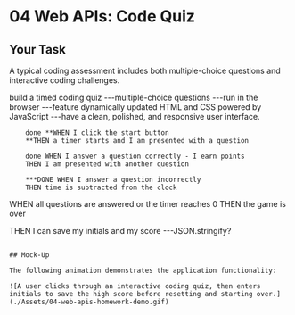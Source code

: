 # 04 Web APIs: Code Quiz

## Your Task

A typical coding assessment includes both multiple-choice questions and interactive coding challenges. 

build a timed coding quiz
---multiple-choice questions
---run in the browser 
---feature dynamically updated HTML and CSS powered by JavaScript
---have a clean, polished, and responsive user interface. 


        done **WHEN I click the start button
        **THEN a timer starts and I am presented with a question

        done WHEN I answer a question correctly - I earn points
        THEN I am presented with another question

        ***DONE WHEN I answer a question incorrectly
        THEN time is subtracted from the clock

WHEN all questions are answered or the timer reaches 0
THEN the game is over


THEN I can save my initials and my score
    ---JSON.stringify?
```

## Mock-Up

The following animation demonstrates the application functionality:

![A user clicks through an interactive coding quiz, then enters initials to save the high score before resetting and starting over.](./Assets/04-web-apis-homework-demo.gif)

